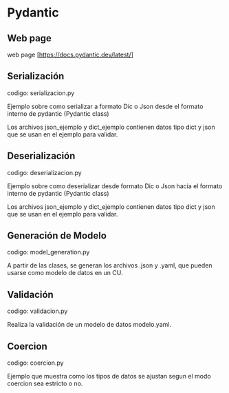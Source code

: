 # Pydantic

## Web page

web page [https://docs.pydantic.dev/latest/]

## Serialización

codigo: serializacion.py

Ejemplo sobre como serializar a formato Dic o Json desde el formato interno de pydantic (Pydantic class)

Los archivos json_ejemplo y dict_ejemplo contienen datos tipo dict y json que se usan en el ejemplo para validar.

## Deserialización

codigo: deserializacion.py

Ejemplo sobre como deserializar desde formato Dic o Json hacia el formato interno de pydantic (Pydantic class)

Los archivos json_ejemplo y dict_ejemplo contienen datos tipo dict y json que se usan en el ejemplo para validar.

## Generación de Modelo

codigo: model_generation.py

A partir de las clases, se generan los archivos .json y .yaml, que pueden usarse como modelo de datos en un CU.

## Validación

codigo: validacion.py

Realiza la validación de un modelo de datos modelo.yaml.

## Coercion

codigo: coercion.py

Ejemplo que muestra como los tipos de datos se ajustan segun el modo coercion sea estricto o no.
